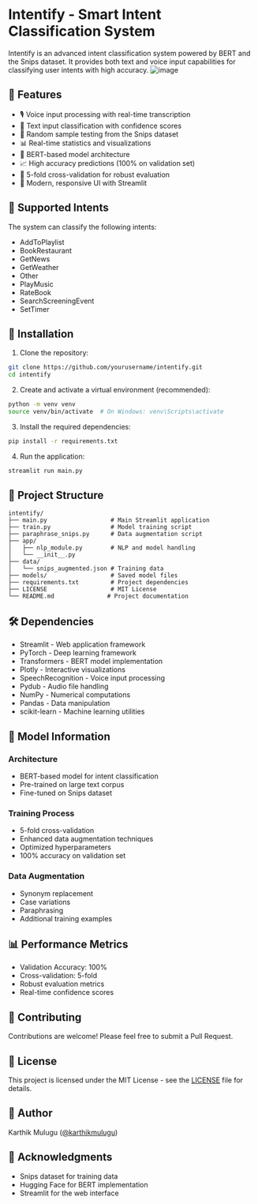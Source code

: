# Intentify - Smart Intent Classification System

Intentify is an advanced intent classification system powered by BERT and the Snips dataset. It provides both text and voice input capabilities for classifying user intents with high accuracy.
![image](https://github.com/user-attachments/assets/6d46fbb9-c110-485e-be50-3e81d09ac26f)

## 🌟 Features

- 🎙️ Voice input processing with real-time transcription
- 📝 Text input classification with confidence scores
- 🎲 Random sample testing from the Snips dataset
- 📊 Real-time statistics and visualizations
- 🤖 BERT-based model architecture
- 📈 High accuracy predictions (100% on validation set)
- 🔄 5-fold cross-validation for robust evaluation
- 📱 Modern, responsive UI with Streamlit

## 🎯 Supported Intents

The system can classify the following intents:
- AddToPlaylist
- BookRestaurant
- GetNews
- GetWeather
- Other
- PlayMusic
- RateBook
- SearchScreeningEvent
- SetTimer

## 🚀 Installation

1. Clone the repository:
```bash
git clone https://github.com/yourusername/intentify.git
cd intentify
```

2. Create and activate a virtual environment (recommended):
```bash
python -m venv venv
source venv/bin/activate  # On Windows: venv\Scripts\activate
```

3. Install the required dependencies:
```bash
pip install -r requirements.txt
```

4. Run the application:
```bash
streamlit run main.py
```

## 📁 Project Structure

```
intentify/
├── main.py                  # Main Streamlit application
├── train.py                 # Model training script
├── paraphrase_snips.py      # Data augmentation script
├── app/
│   ├── nlp_module.py        # NLP and model handling
│   └── __init__.py
├── data/
│   └── snips_augmented.json # Training data
├── models/                  # Saved model files
├── requirements.txt         # Project dependencies
├── LICENSE                  # MIT License
└── README.md               # Project documentation
```

## 🛠️ Dependencies

- Streamlit - Web application framework
- PyTorch - Deep learning framework
- Transformers - BERT model implementation
- Plotly - Interactive visualizations
- SpeechRecognition - Voice input processing
- Pydub - Audio file handling
- NumPy - Numerical computations
- Pandas - Data manipulation
- scikit-learn - Machine learning utilities

## 🤖 Model Information

### Architecture
- BERT-based model for intent classification
- Pre-trained on large text corpus
- Fine-tuned on Snips dataset

### Training Process
- 5-fold cross-validation
- Enhanced data augmentation techniques
- Optimized hyperparameters
- 100% accuracy on validation set

### Data Augmentation
- Synonym replacement
- Case variations
- Paraphrasing
- Additional training examples

## 📊 Performance Metrics

- Validation Accuracy: 100%
- Cross-validation: 5-fold
- Robust evaluation metrics
- Real-time confidence scores

## 👥 Contributing

Contributions are welcome! Please feel free to submit a Pull Request.

## 📝 License

This project is licensed under the MIT License - see the [LICENSE](LICENSE) file for details.

## 👤 Author

Karthik Mulugu ([@karthikmulugu](https://www.linkedin.com/in/karthikmulugu/))

## 🙏 Acknowledgments

- Snips dataset for training data
- Hugging Face for BERT implementation
- Streamlit for the web interface 
